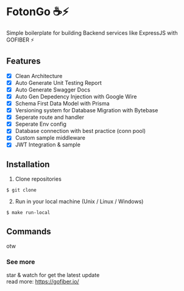 # FotonGo ☕️⚡️
  Simple boilerplate for building Backend services like ExpressJS with GOFIBER ⚡️

## Features
- [x] Clean Architecture
- [x] Auto Generate Unit Testing Report
- [x] Auto Generate Swagger Docs
- [x] Auto Gen Depedency Injection with Google Wire
- [x] Schema First Data Model with Prisma
- [x] Versioning system for Database Migration with Bytebase
- [x] Seperate route and handler
- [x] Seperate Env config
- [x] Database connection with best practice (conn pool)
- [x] Custom sample middleware
- [x] JWT Integration & sample

## Installation
1. Clone repositories
```
$ git clone
```
2. Run in your local machine (Unix / Linux / Windows)
```
$ make run-local
```

## Commands
otw

### See more
star & watch for get the latest update <br />
read more: https://gofiber.io/